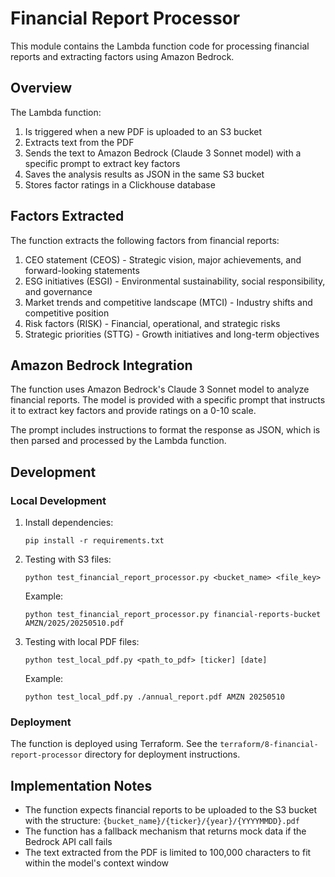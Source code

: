# Financial Report Processor

This module contains the Lambda function code for processing financial reports and extracting factors using Amazon Bedrock.

## Overview

The Lambda function:
1. Is triggered when a new PDF is uploaded to an S3 bucket
2. Extracts text from the PDF
3. Sends the text to Amazon Bedrock (Claude 3 Sonnet model) with a specific prompt to extract key factors
4. Saves the analysis results as JSON in the same S3 bucket
5. Stores factor ratings in a Clickhouse database

## Factors Extracted

The function extracts the following factors from financial reports:

1. CEO statement (CEOS) - Strategic vision, major achievements, and forward-looking statements
2. ESG initiatives (ESGI) - Environmental sustainability, social responsibility, and governance
3. Market trends and competitive landscape (MTCI) - Industry shifts and competitive position
4. Risk factors (RISK) - Financial, operational, and strategic risks
5. Strategic priorities (STTG) - Growth initiatives and long-term objectives

## Amazon Bedrock Integration

The function uses Amazon Bedrock's Claude 3 Sonnet model to analyze financial reports. The model is provided with a specific prompt that instructs it to extract key factors and provide ratings on a 0-10 scale.

The prompt includes instructions to format the response as JSON, which is then parsed and processed by the Lambda function.

## Development

### Local Development

1. Install dependencies:
   ```
   pip install -r requirements.txt
   ```

2. Testing with S3 files:
   ```
   python test_financial_report_processor.py <bucket_name> <file_key>
   ```
   Example:
   ```
   python test_financial_report_processor.py financial-reports-bucket AMZN/2025/20250510.pdf
   ```

3. Testing with local PDF files:
   ```
   python test_local_pdf.py <path_to_pdf> [ticker] [date]
   ```
   Example:
   ```
   python test_local_pdf.py ./annual_report.pdf AMZN 20250510
   ```

### Deployment

The function is deployed using Terraform. See the `terraform/8-financial-report-processor` directory for deployment instructions.

## Implementation Notes

- The function expects financial reports to be uploaded to the S3 bucket with the structure: `{bucket_name}/{ticker}/{year}/{YYYYMMDD}.pdf`
- The function has a fallback mechanism that returns mock data if the Bedrock API call fails
- The text extracted from the PDF is limited to 100,000 characters to fit within the model's context window
